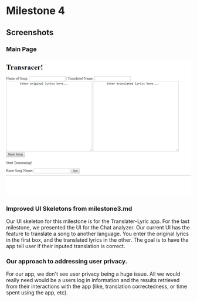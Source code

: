 # Milestone 4
## Screenshots
### Main Page
![1](Milestone4/Mainscreen.jpg)

### Improved UI Skeletons from milestone3.md
Our UI skeleton for this milestone is for the Translater-Lyric app. For the last milestone, we presented the UI for the Chat analyzer. 
Our current UI has the feature to translate a song to another language. You enter the original lyrics in the first box, and the translated lyrics in the other. The goal is to have the app tell user if their inputed translation is correct. 

### Our approach to addressing user privacy. 
For our app, we don't see user privacy being a huge issue. All we would really need would be a users log in information and the results retrieved from their interactions with the app (like, translation correctedness, or time spent using the app, etc). 